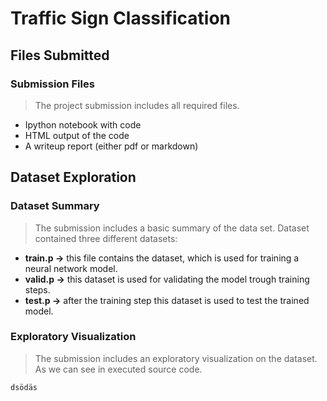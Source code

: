 # Traffic Sign Classification
## Files Submitted
### Submission Files
>  The project submission includes all required files.
- Ipython notebook with code
- HTML output of the code
- A writeup report (either pdf or markdown)

## Dataset Exploration
### Dataset Summary
> The submission includes a basic summary of the data set.
Dataset contained three different datasets:

- **train.p ->** this file contains the dataset, which is used for training a neural network model.
- **valid.p ->** this dataset is used for validating the model trough training steps.
- **test.p ->** after the training step this dataset is used to test the trained model.
### Exploratory Visualization
>The submission includes an exploratory visualization on the dataset.
As we can see in executed source code.
````
dsödäs

````

<!--stackedit_data:
eyJoaXN0b3J5IjpbMTk3NjgyMjkyNywxNDM5MTQ4MDczXX0=
-->
